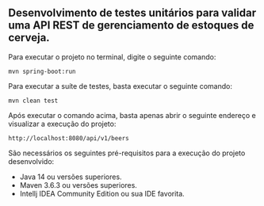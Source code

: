 <h2> Desenvolvimento de testes unitários para validar uma API REST de gerenciamento de estoques de cerveja.</h2>



Para executar o projeto no terminal, digite o seguinte comando:

```shell script
mvn spring-boot:run 
```

Para executar a suíte de testes, basta executar o seguinte comando:

```shell script
mvn clean test
```

Após executar o comando acima, basta apenas abrir o seguinte endereço e visualizar a execução do projeto:

```
http://localhost:8080/api/v1/beers
```

São necessários os seguintes pré-requisitos para a execução do projeto desenvolvido:

* Java 14 ou versões superiores.
* Maven 3.6.3 ou versões superiores.
* Intellj IDEA Community Edition ou sua IDE favorita.






